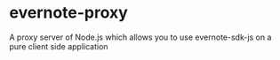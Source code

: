 # evernote-proxy
A proxy server of Node.js which allows you to use evernote-sdk-js on a pure client side application
